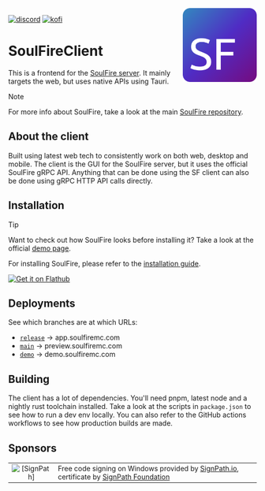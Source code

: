 <img align="right" src="https://github.com/AlexProgrammerDE/SoulFire/blob/main/server/src/main/resources/icons/icon.png?raw=true" height="150" width="150">

[![discord](https://cdn.jsdelivr.net/npm/@intergrav/devins-badges@3/assets/cozy/social/discord-singular_vector.svg)](https://discord.gg/vHgRd6YZmH) [![kofi](https://cdn.jsdelivr.net/npm/@intergrav/devins-badges@3/assets/cozy/donate/kofi-singular_vector.svg)](https://ko-fi.com/alexprogrammerde)

# SoulFireClient

This is a frontend for the [SoulFire server](https://github.com/AlexProgrammerDE/SoulFire).
It mainly targets the web, but uses native APIs using Tauri.

> [!NOTE]
> For more info about SoulFire, take a look at the main [SoulFire repository](https://github.com/AlexProgrammerDE/SoulFire).

## About the client

Built using latest web tech to consistently work on both web, desktop and mobile.
The client is the GUI for the SoulFire server, but it uses the official SoulFire gRPC API.
Anything that can be done using the SF client can also be done using gRPC HTTP API calls directly.

## Installation

> [!TIP]
> Want to check out how SoulFire looks before installing it? Take a look at the official [demo page](https://demo.soulfiremc.com).

For installing SoulFire, please refer to the [installation guide](https://soulfiremc.com/docs/installation).

<a href='https://flathub.org/apps/com.soulfiremc.soulfire'>
<img width='240' alt='Get it on Flathub' src='https://flathub.org/api/badge?locale=en'/>
</a>

## Deployments

See which branches are at which URLs:

- [`release`](https://app.soulfiremc.com) -> app.soulfiremc.com
- [`main`](https://preview.soulfiremc.com) -> preview.soulfiremc.com
- [`demo`](https://demo.soulfiremc.com) -> demo.soulfiremc.com

## Building

The client has a lot of dependencies. You'll need pnpm, latest node and a nightly rust toolchain installed.
Take a look at the scripts in `package.json` to see how to run a dev env locally.
You can also refer to the GitHub actions workflows to see how production builds are made.

## Sponsors

<table>
 <tbody>
  <tr>
   <td align="center"><img alt="[SignPath]" src="https://avatars.githubusercontent.com/u/34448643" height="30"/></td>
   <td>Free code signing on Windows provided by <a href="https://signpath.io/?utm_source=foundation&utm_medium=github&utm_campaign=soulfire">SignPath.io</a>, certificate by <a href="https://signpath.org/?utm_source=foundation&utm_medium=github&utm_campaign=soulfire">SignPath Foundation</a></td>
  </tr>
 </tbody>
</table>
